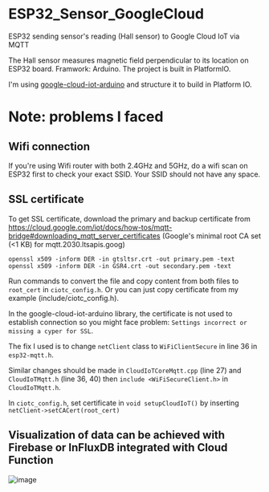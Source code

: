 # ESP32_Sensor_GoogleCloud
ESP32 sending sensor's reading (Hall sensor) to Google Cloud IoT via MQTT

The Hall sensor measures magnetic field perpendicular to its location on ESP32 board. Framwork: Arduino. The project is built in PlatformIO.

I'm using [google-cloud-iot-arduino](https://github.com/GoogleCloudPlatform/google-cloud-iot-arduino) and structure it to build in Platform IO. 

# Note: problems I faced 
## Wifi connection 
If you're using Wifi router with both 2.4GHz and 5GHz, do a wifi scan on ESP32 first to check your exact SSID. Your SSID should not have any space.
## SSL certificate
To get SSL certificate, download the primary and backup certificate from https://cloud.google.com/iot/docs/how-tos/mqtt-bridge#downloading_mqtt_server_certificates (Google's minimal root CA set (<1 KB) for mqtt.2030.ltsapis.goog)
```
openssl x509 -inform DER -in gtsltsr.crt -out primary.pem -text
openssl x509 -inform DER -in GSR4.crt -out secondary.pem -text
```
Run commands to convert the file and copy content from both files to `root_cert` in `ciotc_config.h`. Or you can just copy certificate from my example (include/ciotc_config.h). 

In the google-cloud-iot-arduino library, the certificate is not used to establish connection so you might face problem: `Settings incorrect or missing a cyper for SSL`. 

The fix I used is to change `netClient` class to `WiFiClientSecure` in line 36 in `esp32-mqtt.h`. 

Similar changes should be made in `CloudIoTCoreMqtt.cpp` (line 27) and `CloudIoTMqtt.h` (line 36, 40) then `include <WiFiSecureClient.h>` in `CloudIoTMqtt.h`. 

In `ciotc_config.h`, set certificate in `void setupCloudIoT()` by inserting `netClient->setCACert(root_cert)` 
## Visualization of data can be achieved with Firebase or InFluxDB integrated with Cloud Function
![image](https://user-images.githubusercontent.com/55075721/140731627-f4d5f54f-49ae-460a-8735-443c0574ecc3.png)













